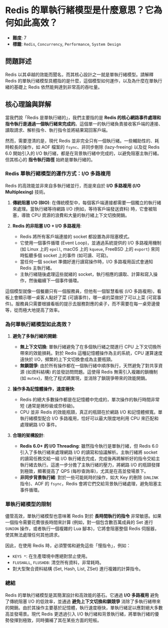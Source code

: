 # Redis 的單執行緒模型是什麼意思？它為何如此高效？

- **難度**: 7
- **標籤**: `Redis`, `Concurrency`, `Performance`, `System Design`

## 問題詳述

Redis 以其卓越的效能而聞名，而其核心設計之一就是單執行緒模型。請解釋 Redis 的單執行緒模型具體指的是什麼，這個模型如何運作，以及為什麼在單執行緒的基礎上 Redis 依然能夠達到非常高的吞吐量。

## 核心理論與詳解

當我們說「Redis 是單執行緒的」，我們主要指的是 **Redis 的核心網路事件處理和指令執行是通過一個執行緒來完成的**。這個單一的執行緒負責接收客戶端的連接、讀取請求、解析指令、執行指令並將結果寫回客戶端。

然而，需要澄清的是，現代 Redis 並非完全只有一個執行緒。一些輔助性的、耗時較長的操作，如 AOF 檔案的 `fsync`、非同步刪除 (lazy-freeing) 以及從 Redis 6.0 開始引入的 I/O 執行緒，都是在背景執行緒中完成的，以避免阻塞主執行緒。但其核心的 **指令執行路徑** 始終是單執行緒的。

### Redis 單執行緒模型的運作方式：I/O 多路複用

Redis 的高效能並非來自多執行緒並行，而是來自於 **I/O 多路複用 (I/O Multiplexing)** 技術。

1.  **傳統阻塞 I/O (BIO)**: 在傳統模型中，每個客戶端連接都需要一個獨立的執行緒來處理。當執行緒等待網路 I/O (例如，等待客戶端發送資料) 時，它會被阻塞，導致 CPU 資源的浪費和大量的執行緒上下文切換開銷。

2.  **Redis 的非阻塞 I/O + I/O 多路複用**:
    *   Redis 將所有客戶端連接的 socket 都設置為非阻塞模式。
    *   它使用一個事件循環 (Event Loop)，並通過系統提供的 I/O 多路複用機制 (如 Linux 上的 `epoll`, macOS 上的 `kqueue`, FreeBSD 上的 `evport`) 來同時監聽多個 socket 上的事件 (如可讀、可寫)。
    *   當任何一個 socket 準備好進行讀寫操作時，I/O 多路複用函式會通知 Redis 主執行緒。
    *   主執行緒隨後處理這些就緒的 socket，執行相應的讀取、計算和寫入操作，然後繼續下一個事件循環。

這個模型就像一個餐廳只有一個服務員，但他有一個智慧看板 (I/O 多路複用)，看板上會顯示哪一桌客人點好了菜 (可讀事件)，哪一桌的菜做好了可以上菜 (可寫事件)。服務員只需要根據看板的提示去服務對應的桌子，而不需要在每一桌旁邊傻等，從而極大地提高了效率。

### 為何單執行緒模型如此高效？

1.  **避免了多執行緒的開銷**:
    *   **無上下文切換**: 單執行緒避免了在多個執行緒之間進行 CPU 上下文切換所帶來的效能損耗。對於 Redis 這種記憶體操作為主的系統，CPU 運算速度遠快於 I/O，頻繁的上下文切換會成為主要瓶頸。
    *   **無鎖競爭**: 由於所有操作都在一個執行緒中順序執行，天然避免了對共享資源 (如資料結構) 的並發訪問問題。這使得 Redis 無需引入複雜的鎖機制 (如 `mutex`)，簡化了程式碼實現，並消除了鎖競爭帶來的效能開銷。

2.  **操作多為記憶體操作，速度極快**:
    *   Redis 的絕大多數操作都是在記憶體中完成的，單次操作的執行時間非常短 (通常是微秒級或奈秒級)。
    *   CPU 並非 Redis 的效能瓶頸，真正的瓶頸在於網路 I/O 和記憶體頻寬。單執行緒模型配合 I/O 多路複用，恰好可以最大限度地利用 CPU 來匹配和處理網路 I/O 事件。

3.  **合理的架構設計**:
    *   **Redis 6.0+ 的 I/O Threading**: 雖然指令執行是單執行緒，但 Redis 6.0 引入了多執行緒來處理網路 I/O 的讀寫和協議解析。主執行緒將 socket 的讀寫任務交給一組 I/O 執行緒去完成，完成後再將解析好的指令交給主執行緒去執行。這進一步分擔了主執行緒的壓力，將網路 I/O 的瓶頸發揮到極致，顯著提高了 QPS (每秒查詢率)，尤其是在高並發場景下。
    *   **非同步背景執行緒**: 對於一些可能耗時的操作，如大 Key 的刪除 (`UNLINK` 指令)、AOF 的 `fsync`，Redis 會將它們交給背景執行緒處理，避免阻塞主事件循環。

### 單執行緒模型的限制

儘管高效，單執行緒模型也意味著 Redis 對於 **長時間執行的指令** 非常敏感。如果一個指令需要花費很長時間來計算 (例如，對一個包含數百萬成員的 Set 進行 `SUNION` 操作，或者執行一個複雜的 Lua 腳本)，它將會阻塞整個 Redis 伺服器，使其無法處理任何其他請求。

因此，在使用 Redis 時，必須警惕和避免這些「慢指令」，例如：
- `KEYS *`: 在生產環境中應絕對禁止使用。
- `FLUSHALL`, `FLUSHDB`: 清空所有資料，非常耗時。
- 對大型聚合資料結構 (Set, Hash, List, ZSet) 進行複雜的計算指令。

### 總結

Redis 的單執行緒模型是其簡潔設計和高效能的基石。它通過 **I/O 多路複用** 避免了傳統阻塞 I/O 的低效率，並通過 **避免上下文切換和鎖競爭** 消除了多執行緒帶來的開銷。由於其操作主要基於記憶體，執行速度極快，單執行緒足以應對絕大多數高並發場景。現代 Redis 更透過引入 I/O 執行緒和背景執行緒，將單執行緒的優勢發揮到極致，同時彌補了其在某些方面的短板。
